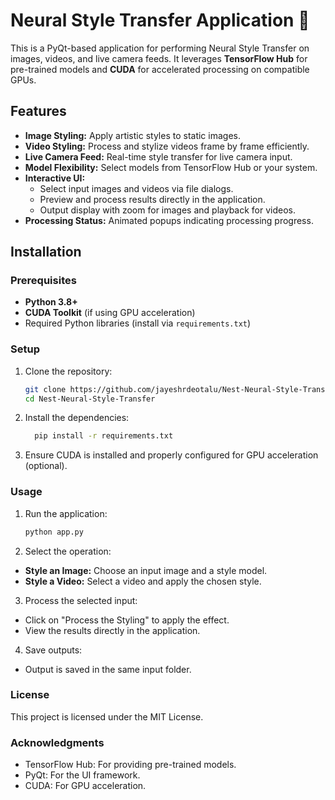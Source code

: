 # Neural Style Transfer Application 🚀

This is a PyQt-based application for performing Neural Style Transfer on images, videos, and live camera feeds. It leverages **TensorFlow Hub** for pre-trained models and **CUDA** for accelerated processing on compatible GPUs.

## Features

- **Image Styling:** Apply artistic styles to static images.
- **Video Styling:** Process and stylize videos frame by frame efficiently.
- **Live Camera Feed:** Real-time style transfer for live camera input.
- **Model Flexibility:** Select models from TensorFlow Hub or your system.
- **Interactive UI:** 
  - Select input images and videos via file dialogs.
  - Preview and process results directly in the application.
  - Output display with zoom for images and playback for videos.
- **Processing Status:** Animated popups indicating processing progress.

## Installation

### Prerequisites
- **Python 3.8+**
- **CUDA Toolkit** (if using GPU acceleration)
- Required Python libraries (install via `requirements.txt`)

### Setup
1. Clone the repository:
   ```bash
   git clone https://github.com/jayeshrdeotalu/Nest-Neural-Style-Transfer.git   
   cd Nest-Neural-Style-Transfer
2. Install the dependencies:
   ```bash
     pip install -r requirements.txt
3. Ensure CUDA is installed and properly configured for GPU acceleration (optional).

### Usage
1. Run the application:
   ```bash
   python app.py

2. Select the operation:
  - **Style an Image:** Choose an input image and a style model.
  - **Style a Video:** Select a video and apply the chosen style.

3. Process the selected input:
- Click on "Process the Styling" to apply the effect.
- View the results directly in the application.

4. Save outputs:
- Output is saved in the same input folder.

### License
  This project is licensed under the MIT License.

### Acknowledgments
-   TensorFlow Hub: For providing pre-trained models.
-   PyQt: For the UI framework.
-   CUDA: For GPU acceleration.
